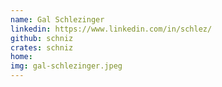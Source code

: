 ```yaml
---
name: Gal Schlezinger
linkedin: https://www.linkedin.com/in/schlez/
github: schniz
crates: schniz
home:
img: gal-schlezinger.jpeg
---
```



